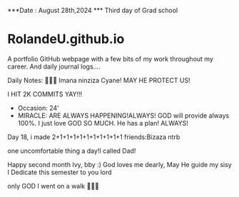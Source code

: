 ***Date : August 28th,2024 *** Third day of Grad school
# RolandeU.github.io

A portfolio GitHub webpage with a few bits of my work throughout my career. And daily journal logs....

Daily Notes:
💚🙏🏾 Imana ninziza Cyane! MAY HE PROTECT US!

I HIT 2K COMMITS YAY!!!

- Occasion: 24'
- MIRACLE: ARE ALWAYS HAPPENING!ALWAYS!
GOD will provide always 100%. I just love GOD SO MUCH. He has a plan!
ALWAYS!

Day 18, i made 2+1+1+1+1+1+1+1+1+1+1 friends:Bizaza ntrb

one uncomfortable thing a day!I called Dad!

Happy second month Ivy, bby :)
God loves me dearly, May He guide my sisy
I Dedicate this semester to you lord

only GOD 
I went on a walk 💚💚💚







